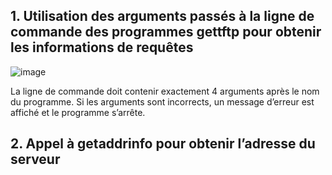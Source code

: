 ## 1. Utilisation des arguments passés à la ligne de commande des programmes gettftp pour obtenir les informations de requêtes

![image](https://github.com/user-attachments/assets/e971f6de-e0d6-4b2d-b068-f25b3430223e)

La ligne de commande doit contenir exactement 4 arguments après le nom du programme.
Si les arguments sont incorrects, un message d’erreur est affiché et le programme s’arrête.

## 2. Appel à getaddrinfo pour obtenir l’adresse du serveur 

